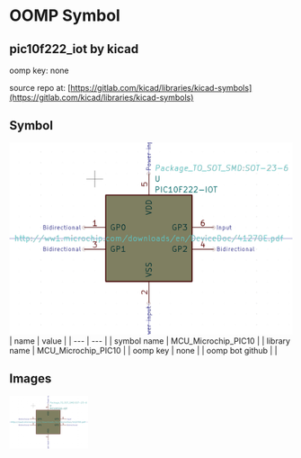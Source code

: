 # OOMP Symbol  
## pic10f222_iot  by kicad  
  
oomp key: none  
  
source repo at: [https://gitlab.com/kicad/libraries/kicad-symbols](https://gitlab.com/kicad/libraries/kicad-symbols)  
## Symbol  
  
[![working.png](working_600.png)](working.png)  
| name | value | 
| --- | --- | 
| symbol name | MCU_Microchip_PIC10 | 
| library name | MCU_Microchip_PIC10 | 
| oomp key | none | 
| oomp bot github |  | 
## Images  
  
[![working.png](working_140.png)](working.png)  
